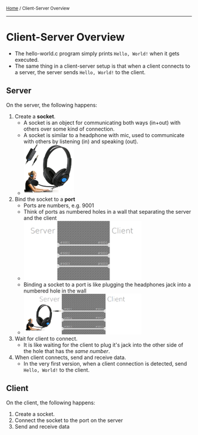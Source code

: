 <small>[Home](README.md) / Client-Server Overview</small>

----
# Client-Server Overview

- The hello-world.c program simply prints `Hello, World!` when it gets
  executed.
- The same thing in a client-server setup is that when a client connects
  to a server, the server sends `Hello, World!` to the client.

## Server

On the server, the following happens:

1. Create a **socket**.
    - A socket is an object for communicating both ways (in+out) with others over some kind of connection.
    - A socket is similar to a headphone with mic, used to communicate with others by listening (in) and speaking (out).
    - <img src="./img/headphones-with-mic-jack.jpg" alt="Headphones with microphone" width="30%"/>
2. Bind the socket to a **port**
    - Ports are numbers, e.g. 9001
    - Think of ports as numbered holes in a wall that separating the server and the client
    - <img src="./img/client-server-ports-wall.png" alt="Wall with ports" width="70%"/>
    - Binding a socket to a port is like plugging the headphones jack into a numbered hole in the wall
    - <img src="./img/bind-server-port-analogy.png" alt="Bind server socket to port" width="70%"/>
3. Wait for client to connect.
    - It is like waiting for the client to plug it's jack into the other side of the hole that has the _same number_.
4. When client connects, send and receive data.
    - In the very first version, when a client connection is detected, send `Hello, World!` to the client.

## Client

On the client, the following happens:

1. Create a socket.
2. Connect the socket to the port on the server
3. Send and receive data
